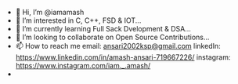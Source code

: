 - 👋 Hi, I’m @iamamash
- 👀 I’m interested in C, C++, FSD & IOT...
- 🌱 I’m currently learning Full Sack Dvelopment & DSA...
- 💞️ I’m looking to collaborate on Open Source Contributions...
- 📫 How to reach me 
email: ansari2002ksp@gmail.com 
linkedIn: https://www.linkedin.com/in/amash-ansari-719667226/
instagram: https://www.instagram.com/iam._.amash/
- 
<!---
iamamash/iamamash is a ✨ special ✨ repository because its `README.md` (this file) appears on your GitHub profile.
You can click the Preview link to take a look at your changes.
--->
